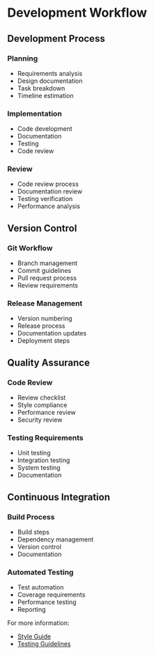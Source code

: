 # Development Workflow

## Development Process
### Planning
- Requirements analysis
- Design documentation
- Task breakdown
- Timeline estimation

### Implementation
- Code development
- Documentation
- Testing
- Code review

### Review
- Code review process
- Documentation review
- Testing verification
- Performance analysis

## Version Control
### Git Workflow
- Branch management
- Commit guidelines
- Pull request process
- Review requirements

### Release Management
- Version numbering
- Release process
- Documentation updates
- Deployment steps

## Quality Assurance
### Code Review
- Review checklist
- Style compliance
- Performance review
- Security review

### Testing Requirements
- Unit testing
- Integration testing
- System testing
- Documentation

## Continuous Integration
### Build Process
- Build steps
- Dependency management
- Version control
- Documentation

### Automated Testing
- Test automation
- Coverage requirements
- Performance testing
- Reporting

For more information:
- [Style Guide](style-guide.md)
- [Testing Guidelines](testing.md)
